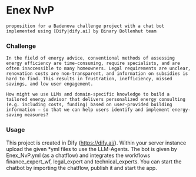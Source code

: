 # Enex NvP
`proposition for a Badenova challenge project with a chat bot implemented using [Dify|dify.ai] by Binary Bollenhut team`

### Challenge
```
In the field of energy advice, conventional methods of assessing energy efficiency are time-consuming, require specialists, and are often inaccessible to many homeowners. Legal requirements are unclear, renovation costs are non-transparent, and information on subsidies is hard to find. This results in frustration, inefficiency, missed savings, and low user engagement.

How might we use LLMs and domain-specific knowledge to build a tailored energy advisor that delivers personalized energy consulting (e.g. including costs, funding) based on user-provided building information – so that we can help users identify and implement energy-saving measures?
```

### Usage
This project is created in Dify (https://dify.ai/).
Within your server instance upload the given *yml files to use the LLM-Agents.
The bot is given by Enex_NvP.yml (as a chatflow) and integrates the workflows 
finance_expert_wf, legal_expert and technical_experts. 
You can start the chatbot by importing the chatflow, publish it and start the app.